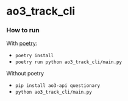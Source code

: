 # ao3_track_cli

### How to run

With [poetry](https://python-poetry.org/):

- `poetry install`
- `poetry run python ao3_track_cli/main.py`

Without poetry

- `pip install ao3-api questionary`
- `python ao3_track_cli/main.py`
